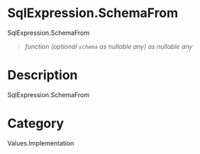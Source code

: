 # SqlExpression.SchemaFrom
SqlExpression.SchemaFrom
> _function (optional <code>schema</code> as nullable any) as nullable any_

# Description 
SqlExpression.SchemaFrom
# Category 
Values.Implementation
